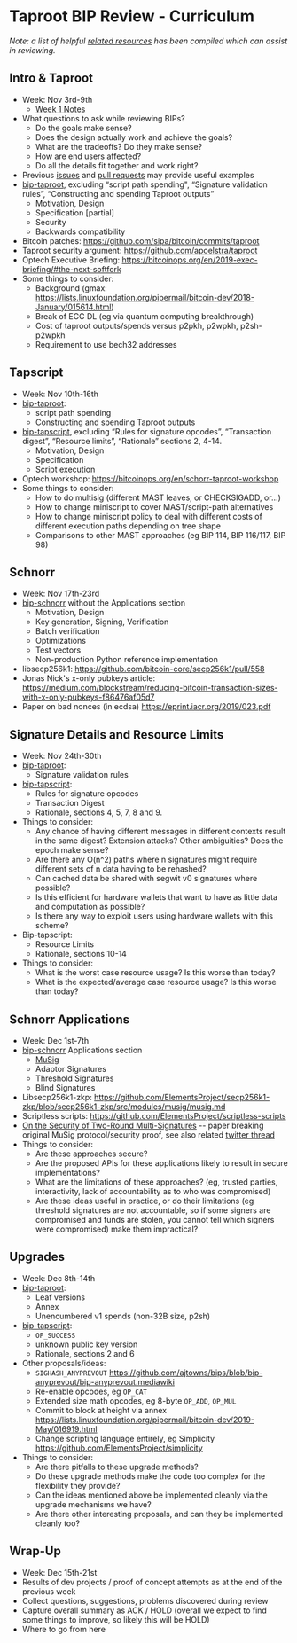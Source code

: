 # Taproot BIP Review - Curriculum

_Note: a list of helpful [related resources](Resources.md) has been compiled
which can assist in reviewing._

## Intro & Taproot

* Week: Nov 3rd-9th
  * [Week 1 Notes](week-1.md)
* What questions to ask while reviewing BIPs?
  * Do the goals make sense?
  * Does the design actually work and achieve the goals?
  * What are the tradeoffs? Do they make sense?
  * How are end users affected?
  * Do all the details fit together and work right?
* Previous [issues](https://github.com/sipa/bips/issues?q=is%3Aissue) and [pull requests](https://github.com/sipa/bips/pulls?q=is%3Apr) may provide useful examples
* [bip-taproot][TR], excluding “script path spending", “Signature validation rules”, “Constructing and spending Taproot outputs”
  * Motivation, Design
  * Specification [partial]
  * Security
  * Backwards compatibility
* Bitcoin patches: https://github.com/sipa/bitcoin/commits/taproot
* Taproot security argument: https://github.com/apoelstra/taproot
* Optech Executive Briefing: https://bitcoinops.org/en/2019-exec-briefing/#the-next-softfork
* Some things to consider:
  * Background (gmax: https://lists.linuxfoundation.org/pipermail/bitcoin-dev/2018-January/015614.html)
  * Break of ECC DL (eg via quantum computing breakthrough)
  * Cost of taproot outputs/spends versus p2pkh, p2wpkh, p2sh-p2wpkh
  * Requirement to use bech32 addresses

## Tapscript

* Week: Nov 10th-16th
* [bip-taproot][TR]:
  * script path spending
  * Constructing and spending Taproot outputs
* [bip-tapscript][TS], excluding “Rules for signature opcodes”, “Transaction digest”, “Resource limits”, “Rationale” sections 2, 4-14.
  * Motivation, Design
  * Specification
  * Script execution
* Optech workshop: https://bitcoinops.org/en/schorr-taproot-workshop
* Some things to consider:
  * How to do multisig (different MAST leaves, or CHECKSIGADD, or…)
  * How to change miniscript to cover MAST/script-path alternatives
  * How to change miniscript policy to deal with different costs of different execution paths depending on tree shape
  * Comparisons to other MAST approaches (eg BIP 114, BIP 116/117, BIP 98)

## Schnorr

* Week: Nov 17th-23rd
* [bip-schnorr][SCH] without the Applications section
  * Motivation, Design
  * Key generation, Signing, Verification
  * Batch verification
  * Optimizations
  * Test vectors
  * Non-production Python reference implementation
* libsecp256k1: https://github.com/bitcoin-core/secp256k1/pull/558
* Jonas Nick's x-only pubkeys article: https://medium.com/blockstream/reducing-bitcoin-transaction-sizes-with-x-only-pubkeys-f86476af05d7
* Paper on bad nonces (in ecdsa) https://eprint.iacr.org/2019/023.pdf

## Signature Details and Resource Limits

* Week: Nov 24th-30th
* [bip-taproot][TR]:
  * Signature validation rules
* [bip-tapscript][TS]:
  * Rules for signature opcodes
  * Transaction Digest
  * Rationale, sections 4, 5, 7, 8 and 9.
* Things to consider:
  * Any chance of having different messages in different contexts result in the same digest? Extension attacks? Other ambiguities? Does the epoch make sense?
  * Are there any O(n^2) paths where n signatures might require different sets of n data having to be rehashed?
  * Can cached data be shared with segwit v0 signatures where possible?
  * Is this efficient for hardware wallets that want to have as little data and computation as possible?
  * Is there any way to exploit users using hardware wallets with this scheme?
* Bip-tapscript:
  * Resource Limits
  * Rationale, sections 10-14
* Things to consider:
  * What is the worst case resource usage? Is this worse than today?
  * What is the expected/average case resource usage? Is this worse than today?

## Schnorr Applications

* Week: Dec 1st-7th
* [bip-schnorr][SCH] Applications section
  * [MuSig](https://blockstream.com/2019/02/18/en-musig-a-new-multisignature-standard/)
  * Adaptor Signatures
  * Threshold Signatures
  * Blind Signatures
* Libsecp256k1-zkp: https://github.com/ElementsProject/secp256k1-zkp/blob/secp256k1-zkp/src/modules/musig/musig.md
* Scriptless scripts: https://github.com/ElementsProject/scriptless-scripts
* [On the Security of Two-Round Multi-Signatures](https://eprint.iacr.org/2018/417.pdf) -- paper breaking original MuSig protocol/security proof, see also related [twitter thread](https://twitter.com/pwuille/status/1015317105116188672)
* Things to consider:
  * Are these approaches secure?
  * Are the proposed APIs for these applications likely to result in secure implementations?
  * What are the limitations of these approaches? (eg, trusted parties, interactivity, lack of accountability as to who was compromised)
  * Are these ideas useful in practice, or do their limitations (eg threshold signatures are not accountable, so if some signers are compromised and funds are stolen, you cannot tell which signers were compromised) make them impractical?

## Upgrades

* Week: Dec 8th-14th
* [bip-taproot][TR]:
  * Leaf versions
  * Annex
  * Unencumbered v1 spends (non-32B size, p2sh)
* [bip-tapscript][TS]:
  * `OP_SUCCESS`
  * unknown public key version
  * Rationale, sections 2 and 6
* Other proposals/ideas:
  * `SIGHASH_ANYPREVOUT` https://github.com/ajtowns/bips/blob/bip-anyprevout/bip-anyprevout.mediawiki
  * Re-enable opcodes, eg `OP_CAT`
  * Extended size math opcodes, eg 8-byte `OP_ADD`, `OP_MUL`
  * Commit to block at height via annex https://lists.linuxfoundation.org/pipermail/bitcoin-dev/2019-May/016919.html
  * Change scripting language entirely, eg Simplicity https://github.com/ElementsProject/simplicity
* Things to consider:
  * Are there pitfalls to these upgrade methods?
  * Do these upgrade methods make the code too complex for the flexibility they provide?
  * Can the ideas mentioned above be implemented cleanly via the upgrade mechanisms we have?
  * Are there other interesting proposals, and can they be implemented cleanly too?

## Wrap-Up

* Week: Dec 15th-21st
* Results of dev projects / proof of concept attempts as at the end of the previous week
* Collect questions, suggestions, problems discovered during review
* Capture overall summary as ACK / HOLD (overall we expect to find some things to improve, so likely this will be HOLD)
* Where to go from here


[TR]: https://github.com/sipa/bips/blob/bip-schnorr/bip-taproot.mediawiki
[TS]: https://github.com/sipa/bips/blob/bip-schnorr/bip-tapscript.mediawiki
[SCH]: https://github.com/sipa/bips/blob/bip-schnorr/bip-schnorr.mediawiki

